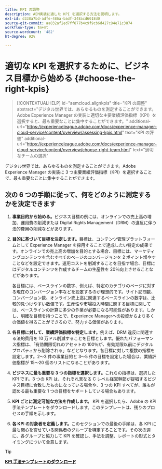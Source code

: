 ```yaml
---
title: KPI の調整
description: AEM実装に適した KPI を選択する方法を説明します。
exl-id: d338a7bd-adfe-486a-badf-348acd6018d0
source-git-commit: aa032af2ed7ff877b4c9f9cb6d427c84e71c3874
workflow-type: tm+mt
source-wordcount: '482'
ht-degree: 92%

---
```


# 適切な KPI を選択するために、ビジネス目標から始める {#choose-the-right-kpis}

>[!CONTEXTUALHELP]
>id="aemcloud_alignkpis"
>title="KPI の調整"
>abstract="デジタル世界では、あらゆるものを測定することができます。Adobe Experience Manager の実装に適切な主要業績評価指標（KPI）を選択すると、最も重要なことに集中することができます。"
>additional-url="https://experienceleague.adobe.com/docs/experience-manager-cloud-service/content/overview/assessing-kpis.html" text="KPI の評価"
>additional-url="https://experienceleague.adobe.com/docs/experience-manager-cloud-service/content/overview/choose-right-team.html" text="適切なチームの選択"

デジタル世界では、あらゆるものを測定することができます。Adobe Experience Manager の実装に 3 つ主要業績評価指標（KPI）を選択することで、最も重要なことに集中することができます。


## **次の 6 つの手順に従って、何をどのように測定するかを決定できます**


1. **事業目的から始める。**&#x200B;ビジネス目標の例には、オンラインでの売上高の増加、運用費の削減または Digital Rights Management（DRM）の違反に伴う法的費用の削減などがあります。

1. **目的に基づいて目標を決定します。**&#x200B;目標は、コンテンツ管理プラットフォームとして Experience Manager を採用することで達成したい特定の成果です。オンラインでの売上高の増加を目的とする場合、目標には、マーケティングコンテンツを含むすべてのページのコンバージョンを 2 ポイント増やすことなどを設定できます。運用コストを削減することを目指す場合、目標にはデジタルコンテンツを作成するチームの生産性を 20％向上させることなどがあります。

   各目標には、ベースラインの数字、例えば、特定のカテゴリのページに対する現在のコンバージョン率などを設定するのが理想的です。サイト訪問数、コンバージョン数、オンライン売上高に関連するベースラインの数字は、比較的見つけやすい数値です。生産性や市場投入時間に関する目標に関しては、ベースラインの計算に多少の作業が必要になる可能性があります。しかし、明確な目標を持つことで、Experience Managerへの投資からより多くの価値を得ることができるので、努力する価値があります。

1. **各目標に対して、業績評価指標を特定します。**&#x200B;例えば、DRM 違反に関連する法的費用を 10 万ドル削減することを目標とします。優れたパフォーマンス指標は、「有効期限切れのアセットの 100％が、有効期限以前にデジタルプロパティから削除される」などとなります。各目標に対して複数の指標を設定します。2～3 件の事業目的と 3～5 件の目標を設定した場合は、業績評価指標が 15～20 個のリストになることがあります。

1. **ビジネスに最も重要な 3 つの指標を選択します。**&#x200B;これらの指標は、選択した KPI です。3 つの KPI は、それぞれ異なる C レベル経営幹部が提唱するビジネス目標に合致したものになっている場合や、3 つの KPI すべてが、誰もが認める最も重要な 1 つの目標をサポートしている場合もあります。

1. **KPI ごとに測定可能な方法を作成します。** KPI を選択したら、Adobe の KPI 手法テンプレートをダウンロードします。このテンプレートは、残りのプロセスの手順を示します。

1. **各 KPI の対象者を定義します。**&#x200B;このセクションでの最後の手順は、各 KPI に最も関心を寄せている関係者のグループを特定することです。その次の週に、各グループと協力して KPI を確認し、手法を調整、レポートの形式とタイミングについて合意します。

>[!TIP]
>
>[**KPI 手法テンプレートのダウンロード**](https://experienceleague.adobe.com/welcome/aem/assets/img/KPI_Methodology_Template.png)
